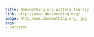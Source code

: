 ```yaml
---
title: DoSomething.org pattern library
link: http://neue.dosomething.org/
image: http_neue.dosomething.org_.jpg
tags:
- patterns
---
```


